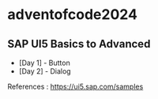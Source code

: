 # adventofcode2024

## SAP UI5 Basics to Advanced

* [Day 1] - Button
* [Day 2] - Dialog

References : https://ui5.sap.com/samples
